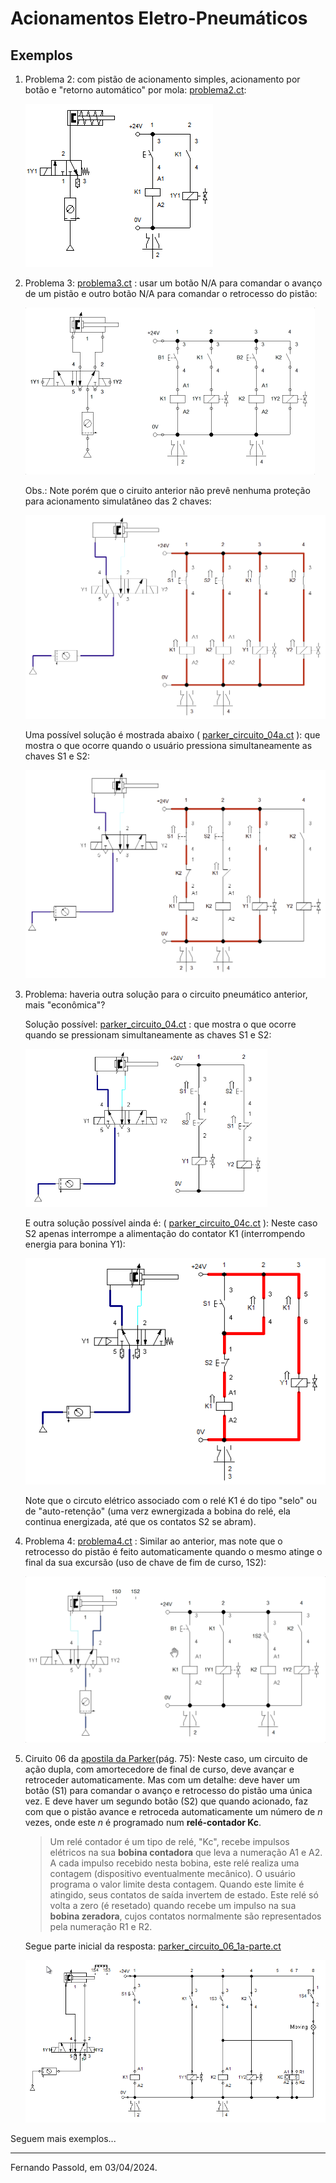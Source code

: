 # Acionamentos Eletro-Pneumáticos

## Exemplos

1. Problema 2: com pistão de acionamento simples, acionamento por botão e "retorno automático" por mola:  [problema2.ct](Exercicios/problema2.ct):

   ![problema2](Exercicios/problema2.png)

2. Problema 3:  [problema3.ct](Exercicios/problema3.ct) : usar um botão N/A para comandar o avanço de um pistão e outro botão N/A para comandar o retrocesso do pistão:

   <img src="Exercicios/problema3.gif" alt="problema3" style="zoom:50%;" />
   
   Obs.: Note porém que o ciruito anterior não prevê nenhuma proteção para acionamento simulatâneo das 2 chaves:
   
   <img src="Exercicios/circuito_04_versao2_problemas.png" alt="circuito_04_versao2_problemas" style="zoom:50%;" />
   
   Uma possível solução é mostrada abaixo ( [parker_circuito_04a.ct](Exercicios/parker_circuito_04a.ct) ): que mostra o que ocorre quando o usuário pressiona simultaneamente as chaves S1 e S2:
   
   <img src="Exercicios/circuiyto_04_solucao_1.png" alt="circuiyto_04_solucao_1" style="zoom:50%;" />



3. Problema: haveria outra solução para o circuito pneumático anterior, mais "econômica"?

   Solução possível:  [parker_circuito_04.ct](Exercicios/parker_circuito_04.ct) : que mostra o que ocorre quando se pressionam simultaneamente as chaves S1 e S2:

   <img src="Exercicios/parker_circuito_04-2.png" alt="parker_circuito_04-2" style="zoom:67%;" />

   E outra solução possível ainda é: ( [parker_circuito_04c.ct](Exercicios/parker_circuito_04c.ct) ): Neste caso S2 apenas interrompe a alimentação do contator K1 (interrompendo energia para bonina Y1):

   ![parker_circuito_04c](Exercicios/parker_circuito_04c.png)

   Note que o circuto elétrico associado com o relé K1 é do tipo "selo" ou de "auto-retenção" (uma verz ewnergizada a bobina do relé, ela continua energizada, até que os contatos S2 se abram).



3. Problema 4:  [problema4.ct](Exercicios/problema4.ct) : Similar ao anterior, mas note que o retrocesso do pistão é feito automaticamente quando o mesmo atinge o final da sua excursão (uso de chave de fim de curso, 1S2):

   ![problema4](Exercicios/problema4.gif)

4. Ciruito 06 da [apostila da Parker](Exercicios/20_01_04_apostila_eletropneumatica_parker.pdf)(pág. 75): Neste caso, um circuito de ação dupla, com amortecedore de final de curso, deve avançar e retroceder automaticamente. Mas com um detalhe: deve haver um botão (S1) para comandar o avanço e retrocesso do pistão uma única vez. E deve haver um segundo botão (S2) que quando acionado, faz com que o pistão avance e retroceda automaticamente um número de $n$ vezes, onde este $n$ é programado num **relé-contador Kc**.

    > Um relé contador é um tipo de relé, "Kc", recebe impulsos elétricos na sua **bobina contadora** que leva a numeração A1 e A2. A cada impulso recebido nesta bobina, este relé realiza uma contagem (dispositivo eventualmente mecânico). O usuário programa o valor limite desta contagem. Quando este limite é atingido, seus contatos de saída invertem de estado. Este relé só volta a zero (é resetado) quando recebe um impulso na sua **bobina zeradora**, cujos contatos normalmente são representados pela numeração R1 e R2. 
    
    Segue parte inicial da resposta:  [parker_circuito_06_1a-parte.ct](Exercicios/parker_circuito_06_1a-parte.ct) 
    
    ![parker_circuito_06_1a-parte](Exercicios/parker_circuito_06_1a-parte.png)
    
    <!-- Dica: ver pág. 59-60 de  [apostila pneumtica 2008 nova.pdf](/Volumes/DADOS/Users/fpassold/Documents/UPF/Acionamentos/2022_1/Livros/apostila pneumtica 2008 nova.pdf) -->

Seguem mais exemplos...

---

Fernando Passold, em 03/04/2024.

